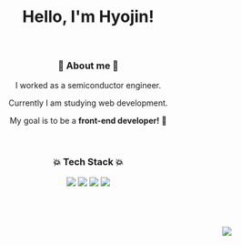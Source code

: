 <h1 align="center">Hello, I'm Hyojin!</h3>
<br/>

<h3 align="center">🙌 About me 🙌</h3>
<div align="center">
  <p>I worked as a semiconductor engineer.</p>
  <p>Currently I am studying web development.</p>
  <p>My goal is to be a <b>front-end developer!</b> 🍊</p>
</div>
<br/>

<h3 align="center">💥 Tech Stack 💥</h3>
<div display="flex" flex-direction="column" align="center">
  <img src="https://img.shields.io/badge/HTML5-E34F26?style=flat&logo=HTML5&logoColor=white">
  <img src="https://img.shields.io/badge/CSS3-1572B6?style=flat&logo=CSS3&logoColor=white">
  <img src="https://img.shields.io/badge/JavaScript-F7DF1E?style=flat&logo=JavaScript&logoColor=white">
  <img src="https://img.shields.io/badge/React-61DAFB?style=flat&logo=React&logoColor=white">
</div>

<br/>
<br/>
<br/>
<br/>

</div>

<div align="right">
<img src="https://hits.seeyoufarm.com/api/count/incr/badge.svg?url=https%3A%2F%2Fgithub.com%2Fsu-no&count_bg=%23D1A7D8&title_bg=%23555555&icon=&icon_color=%23E7E7E7&title=hits&edge_flat=false">
</div>
